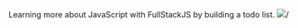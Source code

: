 Learning more about JavaScript with FullStackJS by building a todo list.
<img src="http://www.fullstackjs.com/book/5/images/todos-app.png" >/
